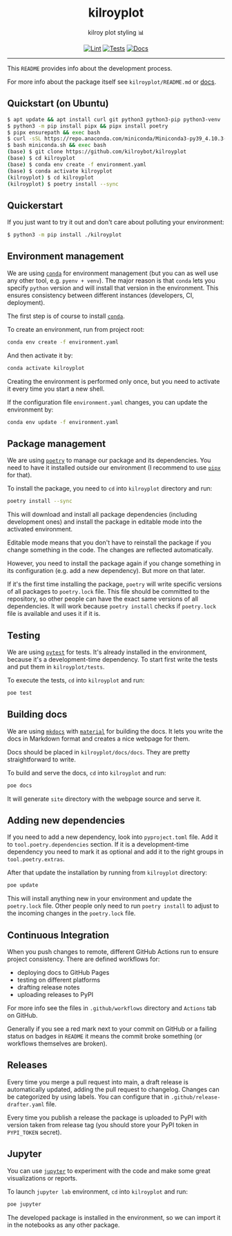 <h1 align="center">kilroyplot</h1>

<div align="center">

kilroy plot styling 📊

[![Lint](https://github.com/kilroybot/kilroyplot/actions/workflows/lint.yaml/badge.svg)](https://github.com/kilroybot/kilroyplot/actions/workflows/lint.yaml)
[![Tests](https://github.com/kilroybot/kilroyplot/actions/workflows/test-multiplatform.yaml/badge.svg)](https://github.com/kilroybot/kilroyplot/actions/workflows/test-multiplatform.yaml)
[![Docs](https://github.com/kilroybot/kilroyplot/actions/workflows/docs.yaml/badge.svg)](https://github.com/kilroybot/kilroyplot/actions/workflows/docs.yaml)

</div>

---

This `README` provides info about the development process.

For more info about the package itself
see `kilroyplot/README.md`
or [docs](https://kilroybot.github.io/kilroyplot).

## Quickstart (on Ubuntu)

```sh
$ apt update && apt install curl git python3 python3-pip python3-venv
$ python3 -m pip install pipx && pipx install poetry
$ pipx ensurepath && exec bash
$ curl -sSL https://repo.anaconda.com/miniconda/Miniconda3-py39_4.10.3-Linux-x86_64.sh -o miniconda.sh
$ bash miniconda.sh && exec bash
(base) $ git clone https://github.com/kilroybot/kilroyplot
(base) $ cd kilroyplot
(base) $ conda env create -f environment.yaml
(base) $ conda activate kilroyplot
(kilroyplot) $ cd kilroyplot
(kilroyplot) $ poetry install --sync
```

## Quickerstart

If you just want to try it out and don't care about polluting your environment:

```sh
$ python3 -m pip install ./kilroyplot
```

## Environment management

We are using [`conda`](https://conda.io) for environment management
(but you can as well use any other tool, e.g. `pyenv + venv`). The major reason
is that `conda` lets you specify `python` version and will install that version
in the environment. This ensures consistency between different instances
(developers, CI, deployment).

The first step is of course to install [`conda`](https://conda.io).

To create an environment, run from project root:

```sh
conda env create -f environment.yaml
```

And then activate it by:

```sh
conda activate kilroyplot
```

Creating the environment is performed only once, but you need to activate it
every time you start a new shell.

If the configuration file `environment.yaml` changes, you can update the
environment by:

```sh
conda env update -f environment.yaml
```

## Package management

We are using [`poetry`](https://python-poetry.org) to manage our package and
its dependencies. You need to have it installed outside our environment
(I recommend to use [`pipx`](https://pipxproject.github.io/pipx) for that).

To install the package, you need to `cd`
into `kilroyplot` directory and run:

```sh
poetry install --sync
```

This will download and install all package dependencies (including development
ones) and install the package in editable mode into the activated environment.

Editable mode means that you don't have to reinstall the package if you change
something in the code. The changes are reflected automatically.

However, you need to install the package again if you change something in its
configuration (e.g. add a new dependency). But more on that later.

If it's the first time installing the package, `poetry` will write specific
versions of all packages to `poetry.lock` file. This file should be committed
to the repository, so other people can have the exact same versions of all
dependencies. It will work because `poetry install` checks if `poetry.lock`
file is available and uses it if it is.

## Testing

We are using [`pytest`](https://pytest.org) for tests. It's already installed
in the environment, because it's a development-time dependency. To start first
write the tests and put them in `kilroyplot/tests`.

To execute the tests, `cd` into `kilroyplot` and run:

```sh
poe test
```

## Building docs

We are using [`mkdocs`](https://www.mkdocs.org)
with [`material`](https://squidfunk.github.io/mkdocs-material)
for building the docs. It lets you write the docs in Markdown format and
creates a nice webpage for them.

Docs should be placed in `kilroyplot/docs/docs`. They
are pretty straightforward to write.

To build and serve the docs,
`cd` into `kilroyplot` and run:

```sh
poe docs
```

It will generate `site` directory with the webpage source and serve it.

## Adding new dependencies

If you need to add a new dependency, look into `pyproject.toml` file. Add it
to `tool.poetry.dependencies` section. If it is a development-time dependency
you need to mark it as optional and add it to the right groups
in `tool.poetry.extras`.

After that update the installation by running
from `kilroyplot` directory:

```sh
poe update
```

This will install anything new in your environment and update the `poetry.lock`
file. Other people only need to run `poetry install` to adjust to the incoming
changes in the `poetry.lock` file.

## Continuous Integration

When you push changes to remote, different GitHub Actions run to ensure project
consistency. There are defined workflows for:

- deploying docs to GitHub Pages
- testing on different platforms
- drafting release notes
- uploading releases to PyPI

For more info see the files in `.github/workflows` directory and `Actions` tab
on GitHub.

Generally if you see a red mark next to your commit on GitHub or a failing
status on badges in `README`
it means the commit broke something (or workflows themselves are broken).

## Releases

Every time you merge a pull request into main, a draft release is automatically
updated, adding the pull request to changelog. Changes can be categorized by
using labels. You can configure that in `.github/release-drafter.yaml` file.

Every time you publish a release the package is uploaded to PyPI 
with version taken from release tag 
(you should store your PyPI token in `PYPI_TOKEN` secret).

## Jupyter

You can use [`jupyter`](https://jupyter.org) to experiment with the code and
make some great visualizations or reports.

To launch `jupyter lab` environment,
`cd` into `kilroyplot` and run:

```sh
poe jupyter
```

The developed package is installed in the environment, so we can import it in
the notebooks as any other package.
